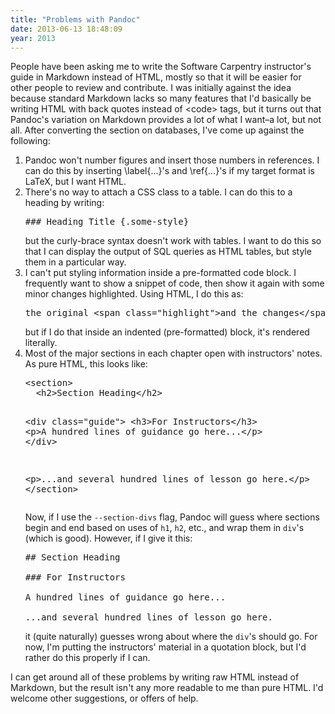 ```yaml
---
title: "Problems with Pandoc"
date: 2013-06-13 18:48:09
year: 2013
---
```

<p>People have been asking me to write the Software Carpentry instructor's guide in Markdown instead of HTML, mostly so that it will be easier for other people to review and contribute. I was initially against the idea because standard Markdown lacks so many features that I'd basically be writing HTML with back quotes instead of &lt;code&gt; tags, but it turns out that Pandoc's variation on Markdown provides a lot of what I want–a lot, but not all. After converting the section on databases, I've come up against the following:</p>
<ol>
	<li>Pandoc won't number figures and insert those numbers in references. I can do this by inserting \label{...}'s and \ref{...}'s if my target format is LaTeX, but I want HTML.</li>
	<li>There's no way to attach a CSS class to a table. I can do this to a heading by writing:
<pre>### Heading Title {.some-style}</pre>
but the curly-brace syntax doesn't work with tables. I want to do this so that I can display the output of SQL queries as HTML tables, but style them in a particular way.</li>
	<li>I can't put styling information inside a pre-formatted code block. I frequently want to show a snippet of code, then show it again with some minor changes highlighted. Using HTML, I do this as:
<pre>the original &lt;span class="highlight"&gt;and the changes&lt;/span&gt;</pre>
but if I do that inside an indented (pre-formatted) block, it's rendered literally.</li>
	<li>Most of the major sections in each chapter open with instructors' notes. As pure HTML, this looks like:
<pre>&lt;section&gt;
  &lt;h2&gt;Section Heading&lt;/h2&gt;

  &lt;div class="guide"&gt;
    &lt;h3&gt;For Instructors&lt;/h3&gt;
    &lt;p&gt;A hundred lines of guidance go here...&lt;/p&gt;
  &lt;/div&gt;

  &lt;p&gt;...and several hundred lines of lesson go here.&lt;/p&gt;
&lt;/section&gt;</pre>
Now, if I use the <code>--section-divs</code> flag, Pandoc will guess where sections begin and end based on uses of <code>h1</code>, <code>h2</code>, etc., and wrap them in <code>div</code>'s (which is good). However, if I give it this:
<pre>## Section Heading

### For Instructors

A hundred lines of guidance go here...

...and several hundred lines of lesson go here.</pre>
it (quite naturally) guesses wrong about where the <code>div</code>'s should go. For now, I'm putting the instructors' material in a quotation block, but I'd rather do this properly if I can.</li>
</ol>
<p>I can get around all of these problems by writing raw HTML instead of Markdown, but the result isn't any more readable to me than pure HTML. I'd welcome other suggestions, or offers of help.</p>
